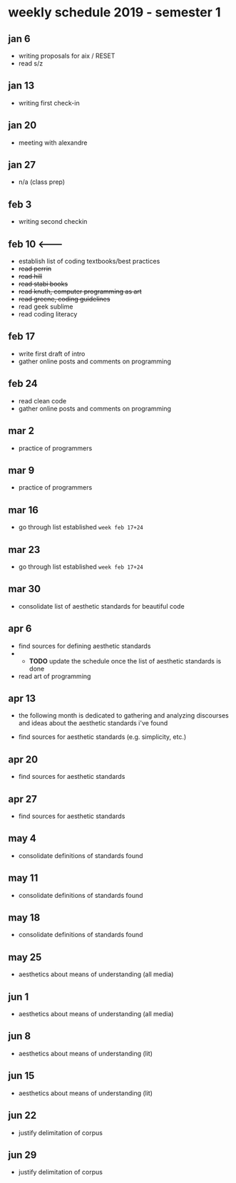 # weekly schedule 2019 - semester 1

## jan 6

- writing proposals for aix / RESET
- read s/z

## jan 13

- writing first check-in

## jan 20

- meeting with alexandre

## jan 27

- n/a (class prep)

## feb 3

- writing second checkin

## feb 10 <---

- establish list of coding textbooks/best practices
- ~~read perrin~~
- ~~read hill~~
- ~~read stabi books~~
- ~~read knuth, computer programming as art~~
- ~~read greene, coding guidelines~~
- read geek sublime
- read coding literacy

## feb 17

- write first draft of intro
- gather online posts and comments on programming

## feb 24

- read clean code
- gather online posts and comments on programming

## mar 2

- practice of programmers

## mar 9

- practice of programmers

## mar 16

- go through list established `week feb 17+24`


## mar 23

- go through list established `week feb 17+24`

## mar 30

- consolidate list of aesthetic standards for beautiful code

## apr 6

- find sources for defining aesthetic standards
- - **TODO** update the schedule once the list of aesthetic standards is done
- read art of programming

## apr 13

- the following month is dedicated to gathering and analyzing discourses and ideas about the aesthetic standards i've found

- find sources for aesthetic standards (e.g. simplicity, etc.)

## apr 20

- find sources for aesthetic standards

## apr 27

- find sources for aesthetic standards

## may 4

- consolidate definitions of standards found

## may 11

- consolidate definitions of standards found

## may 18

- consolidate definitions of standards found

## may 25

- aesthetics about means of understanding (all media)

## jun 1

- aesthetics about means of understanding (all media)

## jun 8

- aesthetics about means of understanding (lit)

## jun 15

- aesthetics about means of understanding (lit)

## jun 22

- justify delimitation of corpus

## jun 29

- justify delimitation of corpus
